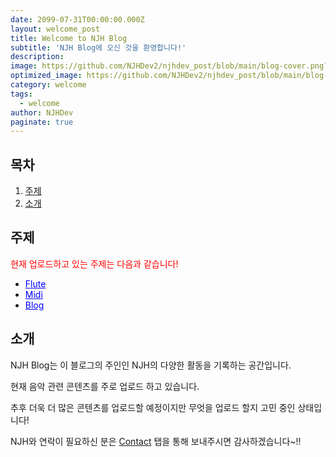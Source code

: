 ```yaml
---
date: 2099-07-31T00:00:00.000Z
layout: welcome_post
title: Welcome to NJH Blog
subtitle: 'NJH Blog에 오신 것을 환영합니다!'
description: 
image: https://github.com/NJHDev2/njhdev_post/blob/main/blog-cover.png?raw=true
optimized_image: https://github.com/NJHDev2/njhdev_post/blob/main/blog-cover.png?raw=true
category: welcome
tags:
  - welcome
author: NJHDev
paginate: true
---
```

## 목차

<ol>
  <li><a href="#주제">주제</a></li>
  <li><a href="#소개">소개</a></li>
</ol>

## 주제

<span style="color:red">현재 업로드하고 있는 주제는 다음과 같습니다!</span>
* <a href="https://njhdev.github.io/category/flute/" style="color:blue">Flute</a>
* <a href="https://njhdev.github.io/category/midi/" style="color:blue">Midi</a>
* <a href="https://njhdev.github.io/category/blog/" style="color:blue">Blog</a>


## 소개

NJH Blog는 이 블로그의 주인인 NJH의 다양한 활동을 기록하는 공간입니다.

현재 음악 관련 콘텐츠를 주로 업로드 하고 있습니다.

추후 더욱 더 많은 콘텐츠를 업로드할 예정이지만 무엇을 업로드 할지 고민 중인 상태입니다!

NJH와 연락이 필요하신 분은 [Contact](https://njhdev.github.io/contact/) 탭을 통해 보내주시면 감사하겠습니다~!!


